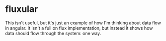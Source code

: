 # fluxular

This isn't useful, but it's just an example of how I'm thinking about data flow in angular. It isn't a full on flux implementation, but instead it shows how data should flow through the system: one way.
